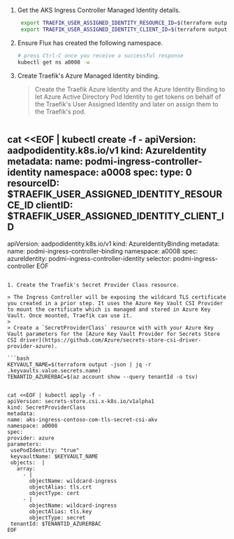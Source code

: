 

1. Get the AKS Ingress Controller Managed Identity details.

   ```bash
    export TRAEFIK_USER_ASSIGNED_IDENTITY_RESOURCE_ID=$(terraform output -json | jq -r .managed_identities.value.ingress.id)
    export TRAEFIK_USER_ASSIGNED_IDENTITY_CLIENT_ID=$(terraform output -json | jq -r .managed_identities.value.ingress.client_id)
    ```

1. Ensure Flux has created the following namespace.

   ```bash
   # press Ctrl-C once you receive a successful response
   kubectl get ns a0008 -w
   ```

1. Create Traefik's Azure Managed Identity binding.

   > Create the Traefik Azure Identity and the Azure Identity Binding to let Azure Active Directory Pod Identity to get tokens on behalf of the Traefik's User Assigned Identity and later on assign them to the Traefik's pod.

   ```bash
cat <<EOF | kubectl create -f -
apiVersion: aadpodidentity.k8s.io/v1
kind: AzureIdentity
metadata:
    name: podmi-ingress-controller-identity
    namespace: a0008
spec:
    type: 0
    resourceID: $TRAEFIK_USER_ASSIGNED_IDENTITY_RESOURCE_ID
    clientID: $TRAEFIK_USER_ASSIGNED_IDENTITY_CLIENT_ID
---
apiVersion: aadpodidentity.k8s.io/v1
kind: AzureIdentityBinding
metadata:
    name: podmi-ingress-controller-binding
    namespace: a0008
spec:
    azureIdentity: podmi-ingress-controller-identity
    selector: podmi-ingress-controller
EOF
   ```

1. Create the Traefik's Secret Provider Class resource.

   > The Ingress Controller will be exposing the wildcard TLS certificate you created in a prior step. It uses the Azure Key Vault CSI Provider to mount the certificate which is managed and stored in Azure Key Vault. Once mounted, Traefik can use it.
   >
   > Create a `SecretProviderClass` resource with with your Azure Key Vault parameters for the [Azure Key Vault Provider for Secrets Store CSI driver](https://github.com/Azure/secrets-store-csi-driver-provider-azure).

   ```bash
KEYVAULT_NAME=$(terraform output -json | jq -r .keyvaults.value.secrets.name)
TENANTID_AZURERBAC=$(az account show --query tenantId -o tsv)


cat <<EOF | kubectl apply -f -
apiVersion: secrets-store.csi.x-k8s.io/v1alpha1
kind: SecretProviderClass
metadata:
  name: aks-ingress-contoso-com-tls-secret-csi-akv
  namespace: a0008
spec:
  provider: azure
  parameters:
    usePodIdentity: "true"
    keyvaultName: $KEYVAULT_NAME
    objects:  |
      array:
        - |
          objectName: wildcard-ingress
          objectAlias: tls.crt
          objectType: cert
        - |
          objectName: wildcard-ingress
          objectAlias: tls.key
          objectType: secret
    tenantId: $TENANTID_AZURERBAC
EOF
   ```
